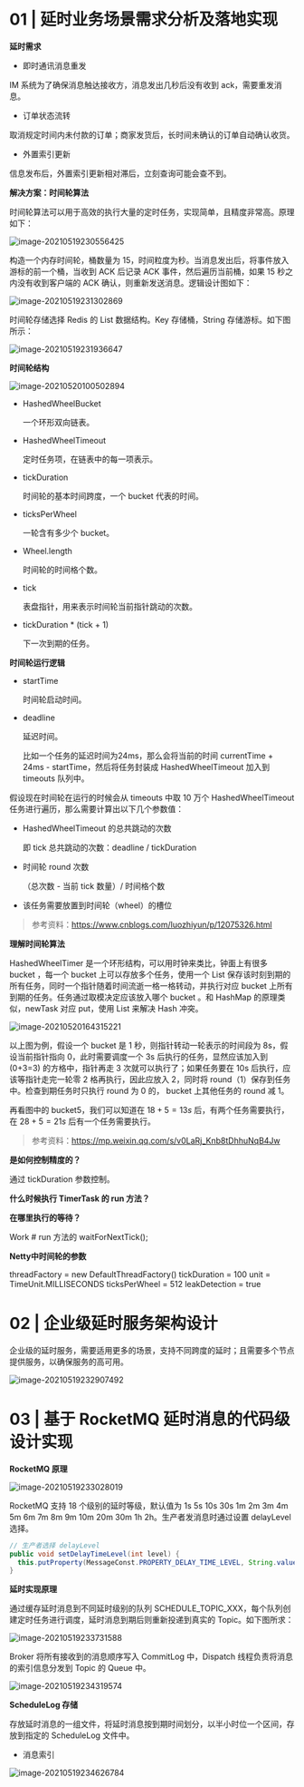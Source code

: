 # 01 | 延时业务场景需求分析及落地实现

**延时需求**

- 即时通讯消息重发

IM 系统为了确保消息触达接收方，消息发出几秒后没有收到 ack，需要重发消息。

- 订单状态流转

取消规定时间内未付款的订单；商家发货后，长时间未确认的订单自动确认收货。

- 外置索引更新

信息发布后，外置索引更新相对滞后，立刻查询可能会查不到。

**解决方案：时间轮算法**

时间轮算法可以用于高效的执行大量的定时任务，实现简单，且精度非常高。原理如下：

![image-20210519230556425](https://gitee.com/yanglu_u/ImgRepository/raw/master/images/20210519230556.png)

构造一个内存时间轮，桶数量为 15，时间粒度为秒。当消息发出后，将事件放入游标的前一个桶，当收到 ACK 后记录 ACK 事件，然后遍历当前桶，如果 15 秒之内没有收到客户端的 ACK 确认，则重新发送消息。逻辑设计图如下：

![image-20210519231302869](https://gitee.com/yanglu_u/ImgRepository/raw/master/images/20210519231302.png)

时间轮存储选择 Redis 的 List 数据结构。Key 存储桶，String 存储游标。如下图所示：

![image-20210519231936647](https://gitee.com/yanglu_u/ImgRepository/raw/master/images/20210519231936.png)

**时间轮结构**

![image-20210520100502894](https://gitee.com/yanglu_u/ImgRepository/raw/master/images/20210520100503.png)

- HashedWheelBucket

  一个环形双向链表。

- HashedWheelTimeout

  定时任务项，在链表中的每一项表示。

- tickDuration

  时间轮的基本时间跨度，一个 bucket 代表的时间。

- ticksPerWheel

  一轮含有多少个 bucket。

- Wheel.length

  时间轮的时间格个数。

- tick

  表盘指针，用来表示时间轮当前指针跳动的次数。

- tickDuration * (tick + 1)

  下一次到期的任务。

**时间轮运行逻辑**

- startTime

  时间轮启动时间。

- deadline

  延迟时间。

  比如一个任务的延迟时间为24ms，那么会将当前的时间 currentTime + 24ms - startTime，然后将任务封装成 HashedWheelTimeout 加入到 timeouts 队列中。

假设现在时间轮在运行的时候会从 timeouts 中取 10 万个 HashedWheelTimeout 任务进行遍历，那么需要计算出以下几个参数值：

- HashedWheelTimeout 的总共跳动的次数

  即 tick 总共跳动的次数：deadline / tickDuration

- 时间轮 round 次数

  （总次数 - 当前 tick 数量）/ 时间格个数

- 该任务需要放置到时间轮（wheel）的槽位

> 参考资料：https://www.cnblogs.com/luozhiyun/p/12075326.html

**理解时间轮算法**

HashedWheelTimer 是一个环形结构，可以用时钟来类比，钟面上有很多 bucket ，每一个 bucket 上可以存放多个任务，使用一个 List 保存该时刻到期的所有任务，同时一个指针随着时间流逝一格一格转动，并执行对应 bucket 上所有到期的任务。任务通过取模决定应该放入哪个 bucket 。和 HashMap 的原理类似，newTask 对应 put，使用 List 来解决 Hash 冲突。

![image-20210520164315221](https://gitee.com/yanglu_u/ImgRepository/raw/master/images/20210520164315.png)

以上图为例，假设一个 bucket 是 1 秒，则指针转动一轮表示的时间段为 8s，假设当前指针指向 0，此时需要调度一个 3s 后执行的任务，显然应该加入到 (0+3=3) 的方格中，指针再走 3 次就可以执行了；如果任务要在 10s 后执行，应该等指针走完一轮零 2 格再执行，因此应放入 2，同时将 round（1）保存到任务中。检查到期任务时只执行 round 为 0 的， bucket 上其他任务的 round 减 1。

再看图中的 bucket5，我们可以知道在 $18+5=13s$ 后，有两个任务需要执行，在 $28+5=21s$ 后有一个任务需要执行。

> 参考资料：https://mp.weixin.qq.com/s/v0LaRj_Knb8tDhhuNqB4Jw

**是如何控制精度的？**

通过 tickDuration 参数控制。

**什么时候执行 TimerTask 的 run 方法？**



**在哪里执行的等待？**

Work # run 方法的 waitForNextTick();

**Netty中时间轮的参数**

threadFactory = new DefaultThreadFactory()
tickDuration = 100
unit = TimeUnit.MILLISECONDS
ticksPerWheel = 512
leakDetection = true

# 02 | 企业级延时服务架构设计

企业级的延时服务，需要适用更多的场景，支持不同跨度的延时；且需要多个节点提供服务，以确保服务的高可用。

![image-20210519232907492](https://gitee.com/yanglu_u/ImgRepository/raw/master/images/20210519232907.png)

# 03 | 基于 RocketMQ 延时消息的代码级设计实现

**RocketMQ 原理**

![image-20210519233028019](https://gitee.com/yanglu_u/ImgRepository/raw/master/images/20210519233028.png)

RocketMQ 支持 18 个级别的延时等级，默认值为 1s 5s 10s 30s 1m 2m 3m 4m 5m 6m 7m 8m 9m 10m 20m 30m 1h 2h。生产者发消息时通过设置 delayLevel 选择。

```java
// 生产者选择 delayLevel
public void setDelayTimeLevel(int level) {
  this.putProperty(MessageConst.PROPERTY_DELAY_TIME_LEVEL, String.valueOf(level));
}
```

**延时实现原理**

通过缓存延时消息到不同延时级别的队列 SCHEDULE_TOPIC_XXX，每个队列创建定时任务进行调度，延时消息到期后则重新投递到真实的 Topic。如下图所求：

![image-20210519233731588](https://gitee.com/yanglu_u/ImgRepository/raw/master/images/20210519233731.png)

Broker 将所有接收到的消息顺序写入 CommitLog 中，Dispatch 线程负责将消息的索引信息分发到 Topic 的 Queue 中。

![image-20210519234319574](https://gitee.com/yanglu_u/ImgRepository/raw/master/images/20210519234319.png)

**ScheduleLog 存储**

存放延时消息的一组文件，将延时消息按到期时间划分，以半小时位一个区间，存放到指定的 ScheduleLog 文件中。

- 消息索引

![image-20210519234626784](https://gitee.com/yanglu_u/ImgRepository/raw/master/images/20210519234626.png)



